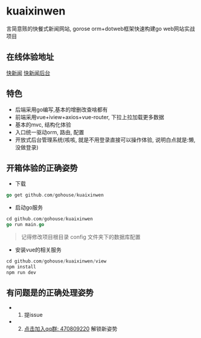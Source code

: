 # kuaixinwen
言简意赅的快餐式新闻网站, gorose orm+dotweb框架快速构建go web网站实战项目
## 在线体验地址

[快新闻](http://kxw.fizzday.net)
[快新闻后台](http://kxw.fizzday.net/#/admin)
## 特色
- 后端采用go编写,基本的增删改查啥都有  
- 前端采用vue+iview+axios+vue-router, 下拉上拉加载更多数据  
- 基本的mvc, 结构化体验  
- 入口统一驱动orm, 路由, 配置
- 开放式后台管理系统(咳咳, 就是不用登录直接可以操作体验, 说明白点就是:懒,没做登录)  

## 开箱体验的正确姿势
- 下载  
```go
go get github.com/gohouse/kuaixinwen
```
- 启动go服务
```go
cd github.com/gohouse/kuaixinwen
go run main.go
```
> 记得修改项目根目录 config 文件夹下的数据库配置

- 安装vue的相关服务
```go
cd github.com/gohouse/kuaixinwen/view
npm install
npm run dev
```

## 有问题是的正确处理姿势
- 1. 提issue

- 2. [点击加入qq群: 470809220](https://jq.qq.com/?_wv=1027&k=5JJOG9E) 解锁新姿势
